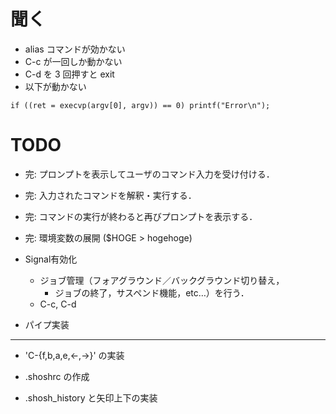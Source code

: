 # 聞く

- alias コマンドが効かない
- C-c が一回しか動かない
- C-d を 3 回押すと exit
- 以下が動かない
```
if ((ret = execvp(argv[0], argv)) == 0) printf("Error\n");
```


# TODO

- 完: プロンプトを表示してユーザのコマンド入力を受け付ける．

- 完: 入力されたコマンドを解釈・実行する．

- 完: コマンドの実行が終わると再びプロンプトを表示する．

- 完: 環境変数の展開 ($HOGE > hogehoge)

- Signal有効化
  - ジョブ管理（フォアグラウンド／バックグラウンド切り替え，
    - ジョブの終了，サスペンド機能，etc…）を行う．
  - C-c, C-d

- パイプ実装

---

- 'C-{f,b,a,e,<-,->}' の実装

- .shoshrc の作成

- .shosh_history と矢印上下の実装
